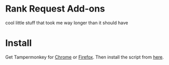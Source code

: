 # Rank Request Add-ons


cool little stuff that took me way longer than it should have

# Install

Get Tampermonkey for [Chrome](https://chrome.google.com/webstore/detail/tampermonkey/dhdgffkkebhmkfjojejmpbldmpobfkfo) or [Firefox](https://addons.mozilla.org/firefox/addon/tampermonkey/). Then install the script from [here](https://github.com/eZconfirmed/rank-request-addon/raw/master/main.user.js).
